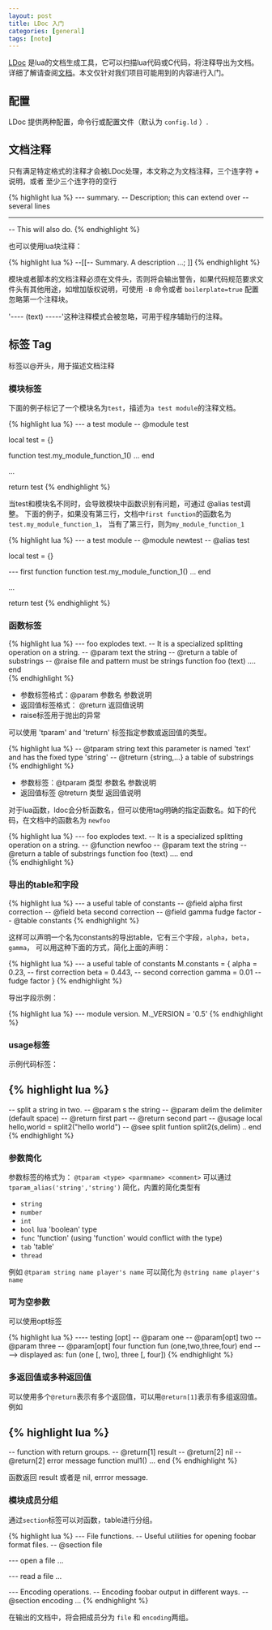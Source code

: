 ```yaml
---
layout: post
title: LDoc 入门
categories: [general]
tags: [note]
---
```


[LDoc](https://github.com/stevedonovan/LDoc) 是lua的文档生成工具，它可以扫描lua代码或C代码，将注释导出为文档。详细了解请查阅[文档](http://stevedonovan.github.io/ldoc/)。本文仅针对我们项目可能用到的内容进行入门。

## 配置 ##

LDoc 提供两种配置，命令行或配置文件（默认为 `config.ld` ）.

## 文档注释 ##
只有满足特定格式的注释才会被LDoc处理，本文称之为文档注释，三个连字符 + 说明，或者 至少三个连字符的空行

{% highlight lua %}
--- summary.
-- Description; this can extend over
-- several lines

-----------------
-- This will also do.
{% endhighlight %}
    
也可以使用lua块注释：
    
{% highlight lua %}
--[[--
 Summary. A description
 ...;
]]
{% endhighlight %}

模块或者脚本的文档注释必须在文件头，否则将会输出警告，如果代码规范要求文件头有其他用途，如增加版权说明，可使用 `-B` 命令或者 `boilerplate=true` 配置忽略第一个注释块。

'---- (text) -----'这种注释模式会被忽略，可用于程序辅助行的注释。

## 标签 Tag ##
标签以@开头，用于描述文档注释

### 模块标签 ###
下面的例子标记了一个模块名为`test`，描述为`a test module`的注释文档。 
    
{% highlight lua %}
--- a test module
-- @module test

local test = {}

function test.my_module_function_1()
    ...
end

...

return test
{% endhighlight %}
    
 当test和模块名不同时，会导致模块中函数识别有问题，可通过 @alias test调整。
 下面的例子，如果没有第三行，文档中`first function`的函数名为`test.my_module_function_1`，
 当有了第三行，则为`my_module_function_1`
     
{% highlight lua %}
--- a test module
-- @module newtest
-- @alias test

local test = {}

--- first function
function test.my_module_function_1()
    ...
end

...

return test 
{% endhighlight %}
    
### 函数标签 ###
     
{% highlight lua %}
--- foo explodes text.
-- It is a specialized splitting operation on a string.
-- @param text the string
-- @return a table of substrings
-- @raise file and pattern must be strings
function foo (text)
	....
end    
{% endhighlight %}
    
  * 参数标签格式：@param 参数名 参数说明
  * 返回值标签格式： @return 返回值说明
  * raise标签用于抛出的异常
  
可以使用 'tparam' and 'treturn' 标签指定参数或返回值的类型。
     
{% highlight lua %}
-- @tparam string text this parameter is named 'text' and has the fixed type 'string'
-- @treturn {string,...} a table of substrings
{% endhighlight %}
    
  * 参数标签：@tparam 类型 参数名 参数说明
  * 返回值标签 @treturn 类型 返回值说明    
  
对于lua函数，ldoc会分析函数名，但可以使用tag明确的指定函数名。如下的代码，在文档中的函数名为 `newfoo`
     
{% highlight lua %}
--- foo explodes text.
-- It is a specialized splitting operation on a string.
-- @function newfoo
-- @param text the string
-- @return a table of substrings
function foo (text)
	....
end  
{% endhighlight %}
  
### 导出的table和字段 ###
       
{% highlight lua %}
--- a useful table of constants
-- @field alpha first correction
-- @field beta second correction
-- @field gamma fudge factor
-- @table constants
{% endhighlight %}
    
这样可以声明一个名为constants的导出table，它有三个字段，`alpha`，`beta`，`gamma`，
可以用这种下面的方式，简化上面的声明：
     
{% highlight lua %}
--- a useful table of constants
M.constants = {
    alpha = 0.23, -- first correction
    beta = 0.443, -- second correction
    gamma = 0.01  -- fudge factor
}
{% endhighlight %}
    
导出字段示例：
     
{% highlight lua %}
--- module version.
M._VERSION = '0.5'
{% endhighlight %}
    
### usage标签 ###
示例代码标签：
     
{% highlight lua %}
---------
-- split a string in two.
-- @param s the string
-- @param delim the delimiter (default space)
-- @return first part
-- @return second part
-- @usage local hello,world = split2("hello world")
-- @see split
funtion split2(s,delim) .. end
{% endhighlight %}

### 参数简化 ###
参数标签的格式为： `@tparam <type> <parmname> <comment>`
可以通过 `tparam_alias('string','string')` 简化，内置的简化类型有 

  * `string`
  * `number`
  * `int`
  * `bool` lua 'boolean' type
  * `func` 'function' (using 'function' would conflict with the type)
  *  `tab` 'table'
  * `thread`

例如  `@tparam string name player's name` 可以简化为 `@string name player's name`

### 可为空参数 ###
可以使用opt标签
     
{% highlight lua %}
---- testing [opt]
-- @param one
-- @param[opt] two
-- @param three
-- @param[opt] four
function fun (one,two,three,four)
end
----> displayed as: fun (one [, two], three [, four])
{% endhighlight %}

### 多返回值或多种返回值 ###
可以使用多个`@return`表示有多个返回值，可以用`@return[1]`表示有多组返回值。例如
     
{% highlight lua %}
-----
-- function with return groups.
-- @return[1] result
-- @return[2] nil
-- @return[2] error message
function mul1() ... end
{% endhighlight %}
    
函数返回 result 或者是 nil, errror message.

### 模块成员分组 ###
通过`section`标签可以对函数，table进行分组。
     
{% highlight lua %}
--- File functions.
-- Useful utilities for opening foobar format files.
-- @section file

--- open a file
...

--- read a file
...

--- Encoding operations.
-- Encoding foobar output in different ways.
-- @section encoding
...
{% endhighlight %}
    
在输出的文档中，将会把成员分为 `file` 和 `encoding`两组。
